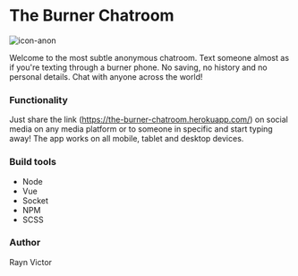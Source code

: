 # The Burner Chatroom
![icon-anon](https://user-images.githubusercontent.com/43250423/76783910-1e044c00-6789-11ea-9d28-ab9fd0cc2adc.png)

Welcome to the most subtle anonymous chatroom. Text someone almost as if you're texting through a burner phone. No saving, no history and no personal details. Chat with anyone across the world!

### Functionality

Just share the link (https://the-burner-chatroom.herokuapp.com/) on social media on any media platform or to someone in specific and start typing away! The app works on all mobile, tablet and desktop devices.

### Build tools
- Node
- Vue
- Socket
- NPM
- SCSS

### Author
Rayn Victor

